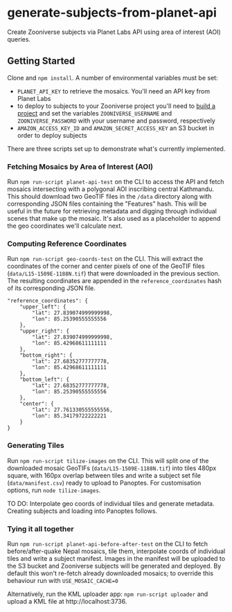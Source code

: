 # generate-subjects-from-planet-api
Create Zooniverse subjects via Planet Labs API using area of interest (AOI) queries.

## Getting Started
Clone and `npm install`. A number of environmental variables must be set:

* `PLANET_API_KEY` to retrieve the mosaics. You'll need an API key from Planet Labs
* to deploy to subjects to your Zooniverse project you'll need to [build a project](https://www.zooniverse.org/lab) and set the variables `ZOONIVERSE_USERNAME` and `ZOONIVERSE_PASSWORD` with your username and password, respectively
* `AMAZON_ACCESS_KEY_ID` and `AMAZON_SECRET_ACCESS_KEY` an S3 bucket in order to deploy subjects

There are three scripts set up to demonstrate what's currently implemented.

### Fetching Mosaics by Area of Interest (AOI)
Run `npm run-script planet-api-test` on the CLI to access the API and fetch mosaics intersecting with a polygonal AOI inscribing central Kathmandu. This should download two GeoTIF files in the `/data` directory along with corresponding JSON files containing the "Features" hash. This will be useful in the future for retrieving metadata and digging through individual scenes that make up the mosaic. It's also used as a placeholder to append the geo coordinates we'll calculate next.

### Computing Reference Coordinates
Run `npm run-script geo-coords-test` on the CLI. This will extract the coordinates of the corner and center pixels of one of the GeoTIF files (`data/L15-1509E-1188N.tif`) that were downloaded in the previous section. The resulting coordinates are appended in the `reference_coordinates` hash of its corresponding JSON file.

```
"reference_coordinates": {
	"upper_left": {
		"lat": 27.839074999999998,
		"lon": 85.25390555555556
	},
	"upper_right": {
		"lat": 27.839074999999998,
		"lon": 85.42968611111111
	},
	"bottom_right": {
		"lat": 27.68352777777778,
		"lon": 85.42968611111111
	},
	"bottom_left": {
		"lat": 27.68352777777778,
		"lon": 85.25390555555556
	},
	"center": {
		"lat": 27.761330555555556,
		"lon": 85.34179722222221
	}
}
```

### Generating Tiles
Run `npm run-script tilize-images` on the CLI. This will split one of the downloaded mosaic GeoTIFs (`data/L15-1509E-1188N.tif`) into tiles 480px square, with 160px overlap between tiles and write a subject set file (`data/manifest.csv`) ready to upload to Panoptes. For customisation options, run `node tilize-images`.

TO DO: Interpolate geo coords of individual tiles and generate metadata. Creating subjects and loading into Panoptes follows.

### Tying it all together
Run `npm run-script planet-api-before-after-test` on the CLI to fetch before/after-quake Nepal mosaics, tile them, interpolate coords of individual tiles and write a subject manifest. Images in the manifest will be uploaded to the S3 bucket and Zooniverse subjects will be generated and deployed. By default this won't re-fetch already downloaded mosaics; to override this behaviour run with `USE_MOSAIC_CACHE=0`

Alternatively, run the KML uploader app: `npm run-script uploader` and upload a KML file at http://localhost:3736.
